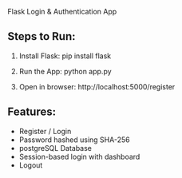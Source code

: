 Flask Login & Authentication App

Steps to Run:
-------------
1. Install Flask:
   pip install flask

2. Run the App:
   python app.py

3. Open in browser:
   http://localhost:5000/register

Features:
---------
- Register / Login
- Password hashed using SHA-256
- postgreSQL Database
- Session-based login with dashboard
- Logout

